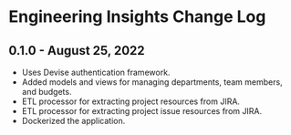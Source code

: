# Engineering Insights Change Log

## 0.1.0 - August 25, 2022

- Uses Devise authentication framework.
- Added models and views for managing departments, team members, and budgets.
- ETL processor for extracting project resources from JIRA.
- ETL processor for extracting project issue resources from JIRA.
- Dockerized the application.